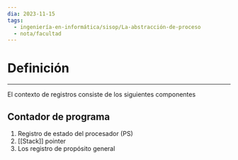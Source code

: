 ```yaml
---
dia: 2023-11-15
tags:
  - ingeniería-en-informática/sisop/La-abstracción-de-proceso
  - nota/facultad
---
```

# Definición
---
El contexto de registros consiste de los siguientes componentes

## Contador de programa
1. Registro de estado del procesador (PS)
2. [[Stack]] pointer
3. Los registro de propósito general